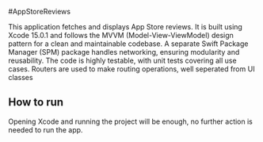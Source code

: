 #AppStoreReviews

This application fetches and displays App Store reviews. 
It is built using Xcode 15.0.1 and follows the MVVM (Model-View-ViewModel) design pattern for a clean and maintainable codebase. 
A separate Swift Package Manager (SPM) package handles networking, ensuring modularity and reusability. 
The code is highly testable, with unit tests covering all use cases.
Routers are used to make routing operations, well seperated from UI classes

## How to run
Opening Xcode and running the project will be enough, no further action is needed to run the app.

